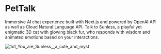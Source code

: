 # PetTalk

Immersive AI chat experience built with Next.js and powered by OpenAI API as well as Cloud Natural Language API. Talk to Sunless, a playful yet enigmatic 3D cat with glowing black fur, who responds with wisdom and animated emotions based on your interactions.

![1x1_You_are_Sunless__a_cute_and_myst](https://github.com/user-attachments/assets/8d75f3e5-7d42-49e7-a4bf-8c8d399a112d)

